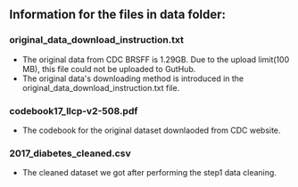 ## Information for the files in data folder:

### original_data_download_instruction.txt
 - The original data from CDC BRSFF is 1.29GB. Due to the upload limit(100 MB), this file could not be uploaded to GutHub.
 - The original data's downloading method is introduced in the original_data_download_instruction.txt file.

### codebook17_llcp-v2-508.pdf
 - The codebook for the original dataset downlaoded from CDC website.

### 2017_diabetes_cleaned.csv
 - The cleaned dataset we got after performing the step1 data cleaning.
